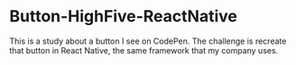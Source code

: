# Button-HighFive-ReactNative

This is a study about a button I see on CodePen. The challenge is recreate that button in React Native, the same framework that my company uses.
